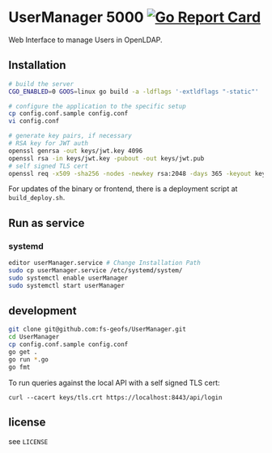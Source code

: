 # UserManager 5000 [![Go Report Card](https://goreportcard.com/badge/github.com/fs-geofs/UserManager)](https://goreportcard.com/report/github.com/fs-geofs/UserManager)
Web Interface to manage Users in OpenLDAP.

## Installation
```sh
# build the server
CGO_ENABLED=0 GOOS=linux go build -a -ldflags '-extldflags "-static"' .

# configure the application to the specific setup
cp config.conf.sample config.conf
vi config.conf

# generate key pairs, if necessary
# RSA key for JWT auth
openssl genrsa -out keys/jwt.key 4096
openssl rsa -in keys/jwt.key -pubout -out keys/jwt.pub
# self signed TLS cert
openssl req -x509 -sha256 -nodes -newkey rsa:2048 -days 365 -keyout keys/tls.key -out keys/tls.crt
```

For updates of the binary or frontend, there is a deployment script at `build_deploy.sh`.

## Run as service
### systemd
```sh
editor userManager.service # Change Installation Path
sudo cp userManager.service /etc/systemd/system/
sudo systemctl enable userManager
sudo systemctl start userManager
```

## development
```sh
git clone git@github.com:fs-geofs/UserManager.git
cd UserManager
cp config.conf.sample config.conf
go get .
go run *.go
go fmt
```

To run queries against the local API with a self signed TLS cert:
```
curl --cacert keys/tls.crt https://localhost:8443/api/login
```

## license
see `LICENSE`
